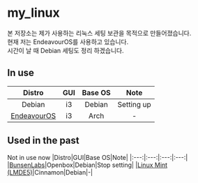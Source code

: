 # my_linux
본 저장소는 제가 사용하는 리눅스 세팅 보관을 목적으로 만들어졌습니다.  
현재 저는 EndeavourOS를 사용하고 있습니다.  
시간이 날 때 Debian 세팅도 정리 하겠습니다.

## In use
|Distro|GUI|Base OS|Note|
|:---:|:---:|:---:|:---:|
|Debian|i3|Debian|Setting up|
|[EndeavourOS](https://github.com/2daeeun/my_linux/blob/documents/EndeavourOS_README.md)|i3|Arch|-|

## Used in the past
Not in use now
|Distro|GUI|Base OS|Note|
|:---:|:---:|:---:|:---:|
|[BunsenLabs](https://github.com/2daeeun/my_linux/tree/BunsenLabs_Openbox)|Openbox|Debian|Stop setting|
|[Linux Mint (LMDE5)](https://github.com/2daeeun/my_linux/tree/Linux_Mint_Cinnamon)|Cinnamon|Debian|-|
